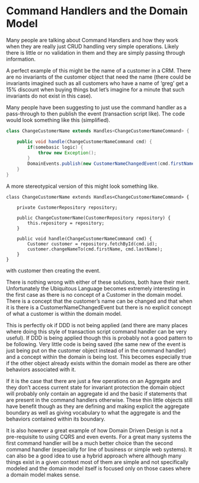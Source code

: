 
# Command Handlers and the Domain Model #

Many people are talking about Command Handlers and how they work when 
they are really just CRUD handling very simple operations. 
Likely there is little or no validation in them and they are simply 
passing through information.

A perfect example of this might be the name of a customer in a CRM. 
There are no invariants of the customer object that need the name 
(there could be invariants imagined such as all customers who have 
a name of ‘greg’ get a 15% discount when buying things but let’s 
imagine for a minute that such invariants do not exist in this case).

Many people have been suggesting to just use the command handler as 
a pass-through to then publish the event (transaction script like). 
The code would look something like this (simplified).

```java
class ChangeCustomerName extends Handles<ChangeCustomerNameCommand> {

    public void handle(ChangeCustomerNameCommand cmd) {
        if(somebasic logic) {
            throw new Exception();
        }
        DomainEvents.publish(new CustomerNameChangedEvent(cmd.firstName, cmd.lastName));
    }
}
```

A more stereotypical version of this might look something like.

```
class ChangeCustomerName extends Handles<ChangeCustomerNameCommand> {

    private CustomerRepository repository;

    public ChangeCustomerName(CustomerRepository repository) {
        this.repository = repository;
    }

    public void handle(ChangeCustomerNameCommand cmd) {
        Customer customer = repository.fetchById(cmd.id);
        customer.changeNameTo(cmd.firstName, cmd.lastName);
    }
}
```

with customer then creating the event.

There is nothing wrong with either of these solutions, both have their merit. 
Unfortunately the Ubiquitous Language becomes extremely interesting in the first case 
as there is no concept of a Customer in the domain model. 
There is a concept that the customer’s name can be changed and that when it is 
there is a CustomerNameChangedEvent but there is no explicit concept of what a 
customer is within the domain model.
            
This is perfectly ok if DDD is not being applied (and there are many places where doing this style of transaction script command handler can be very useful). If DDD is being applied though this is probably not a good pattern to be following. Very little code is being saved (the same new of the event is just being put on the customer object instead of in the command handler) and a concept within the domain is being lost. This becomes especially true if the other object already exists within the domain model as there are other behaviors associated with it. 
            
If it is the case that there are just a few operations on an Aggregate and they don’t access current state for invariant protection the domain object will probably only contain an aggregate id and the basic if statements that are present in the command handlers otherwise. These thin little objects still have benefit though as they are defining and making explicit the aggregate boundary as well as giving vocabulary to what the aggregate is and the behaviors contained within its boundary.
            
It is also however a great example of how Domain Driven Design is not a pre-requisite to using CQRS and even events. For a great many systems the first command handler will be a much better choice than the second command handler (especially for line of business or simple web systems). It can also be a good idea to use a hybrid approach where although many things exist in a given context most of them are simple and not specifically modeled and the domain model itself is focused only on those cases where a domain model makes sense.
